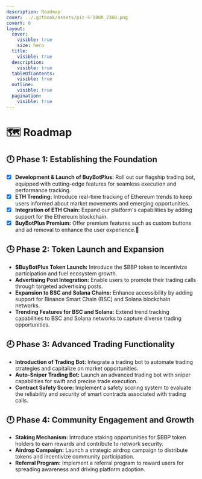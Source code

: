 ```yaml
---
description: Roadmap
cover: ../.gitbook/assets/pic-5-1800_2360.png
coverY: 0
layout:
  cover:
    visible: true
    size: hero
  title:
    visible: true
  description:
    visible: true
  tableOfContents:
    visible: true
  outline:
    visible: true
  pagination:
    visible: true
---
```


# 🗺️ Roadmap

## 🕛 **Phase 1: Establishing the Foundation**

* [x] **Development & Launch of BuyBotPlus:** Roll out our flagship trading bot, equipped with cutting-edge features for seamless execution and performance tracking.
* [x] **ETH Trending:** Introduce real-time tracking of Ethereum trends to keep users informed about market movements and emerging opportunities.
* [x] **Integration of ETH Chain:** Expand our platform's capabilities by adding support for the Ethereum blockchain.
* [x] **BuyBotPlus Premium:** Offer premium features such as custom buttons and ad removal to enhance the user experience.🎇

## 🕒 **Phase 2: Token Launch and Expansion**

* **$BuyBotPlus Token Launch:** Introduce the $BBP token to incentivize participation and fuel ecosystem growth.
* **Advertising Post Integration:** Enable users to promote their trading calls through targeted advertising posts.
* **Expansion to BSC and Solana Chains:** Enhance accessibility by adding support for Binance Smart Chain (BSC) and Solana blockchain networks.
* **Trending Features for BSC and Solana:** Extend trend tracking capabilities to BSC and Solana networks to capture diverse trading opportunities.

## 🕘 **Phase 3: Advanced Trading Functionality**

* **Introduction of Trading Bot:** Integrate a trading bot to automate trading strategies and capitalize on market opportunities.
* **Auto-Sniper Trading Bot:** Launch an advanced trading bot with sniper capabilities for swift and precise trade execution.
* **Contract Safety Score:** Implement a safety scoring system to evaluate the reliability and security of smart contracts associated with trading calls.

## 🕛 **Phase 4: Community Engagement and Growth**

* **Staking Mechanism:** Introduce staking opportunities for $BBP token holders to earn rewards and contribute to network security.
* **Airdrop Campaign:** Launch a strategic airdrop campaign to distribute tokens and incentivize community participation.
* **Referral Program:** Implement a referral program to reward users for spreading awareness and driving platform adoption.

